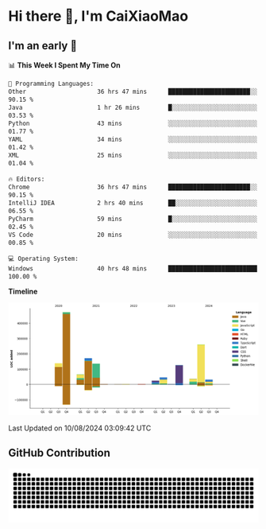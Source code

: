 # Hi there 👋, I'm CaiXiaoMao

## I'm an early 🐤
<!--START_SECTION:waka-->
📊 **This Week I Spent My Time On** 

```text
💬 Programming Languages: 
Other                    36 hrs 47 mins      ███████████████████████░░   90.15 % 
Java                     1 hr 26 mins        █░░░░░░░░░░░░░░░░░░░░░░░░   03.53 % 
Python                   43 mins             ░░░░░░░░░░░░░░░░░░░░░░░░░   01.77 % 
YAML                     34 mins             ░░░░░░░░░░░░░░░░░░░░░░░░░   01.42 % 
XML                      25 mins             ░░░░░░░░░░░░░░░░░░░░░░░░░   01.04 % 

🔥 Editors: 
Chrome                   36 hrs 47 mins      ███████████████████████░░   90.15 % 
IntelliJ IDEA            2 hrs 40 mins       ██░░░░░░░░░░░░░░░░░░░░░░░   06.55 % 
PyCharm                  59 mins             █░░░░░░░░░░░░░░░░░░░░░░░░   02.45 % 
VS Code                  20 mins             ░░░░░░░░░░░░░░░░░░░░░░░░░   00.85 % 

💻 Operating System: 
Windows                  40 hrs 48 mins      █████████████████████████   100.00 % 
```

**Timeline**

![Lines of Code chart](https://raw.githubusercontent.com/caixiaomao/caixiaomao/main/assets/bar_graph.png)


 Last Updated on 10/08/2024 03:09:42 UTC
<!--END_SECTION:waka-->

## GitHub Contribution
<picture>
  <source media="(prefers-color-scheme: dark)" srcset="/dist/snake/github-contribution-grid-snake-dark.svg" />
  <source media="(prefers-color-scheme: light)" srcset="/dist/snake/github-contribution-grid-snake.svg" />
  <img alt="github contribution grid snake animation" src="/dist/snake/github-contribution-grid-snake.svg" />
</picture>
